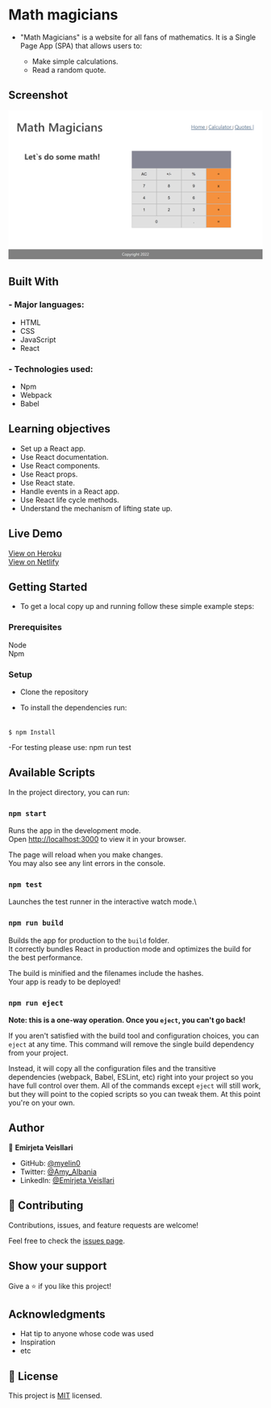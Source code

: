 # Math magicians

- "Math Magicians" is a website for all fans of mathematics. It is a Single Page App (SPA) that allows users to:

    - Make simple calculations.
    - Read a random quote.

## Screenshot
![screenshot](mathmagicians2.herokuapp.png)

## Built With

### - Major languages:
  - HTML
  - CSS
  - JavaScript
  - React

### - Technologies used:
  - Npm
  - Webpack
  - Babel

## Learning objectives

- Set up a React app.
- Use React documentation.
- Use React components.
- Use React props.
- Use React state.
- Handle events in a React app.
- Use React life cycle methods.
- Understand the mechanism of lifting state up.

## Live Demo

[View on Heroku](https://mathmagicians2.herokuapp.com/) <br/>
[View on Netlify](https://math-magicians2.netlify.app/)

## Getting Started

- To get a local copy up and running follow these simple example steps:

### Prerequisites
Node <br>
Npm


### Setup
- Clone the repository 

- To install the dependencies run: 
<code>
$ npm Install
</code>

-For testing please use: npm run test

## Available Scripts
In the project directory, you can run:

### `npm start`

Runs the app in the development mode.\
Open [http://localhost:3000](http://localhost:3000) to view it in your browser.

The page will reload when you make changes.\
You may also see any lint errors in the console.

### `npm test`

Launches the test runner in the interactive watch mode.\

### `npm run build`

Builds the app for production to the `build` folder.\
It correctly bundles React in production mode and optimizes the build for the best performance.

The build is minified and the filenames include the hashes.\
Your app is ready to be deployed!

### `npm run eject`

**Note: this is a one-way operation. Once you `eject`, you can't go back!**

If you aren't satisfied with the build tool and configuration choices, you can `eject` at any time. This command will remove the single build dependency from your project.

Instead, it will copy all the configuration files and the transitive dependencies (webpack, Babel, ESLint, etc) right into your project so you have full control over them. All of the commands except `eject` will still work, but they will point to the copied scripts so you can tweak them. At this point you're on your own.

## Author

👤 **Emirjeta Veisllari**

- GitHub: [@myelin0](https://github.com/myelin0)
- Twitter: [@Amy_Albania](https://twitter.com/Amy_albania)
- LinkedIn: [@Emirjeta Veisllari](https://www.linkedin.com/in/emirjeta-veisllari/)


## 🤝 Contributing
Contributions, issues, and feature requests are welcome!

Feel free to check the [issues page](https://github.com/myelin0/Math-Magicians/issues).

## Show your support

Give a ⭐️ if you like this project!

## Acknowledgments

- Hat tip to anyone whose code was used
- Inspiration
- etc

## 📝 License

This project is [MIT](./MIT.md) licensed.
